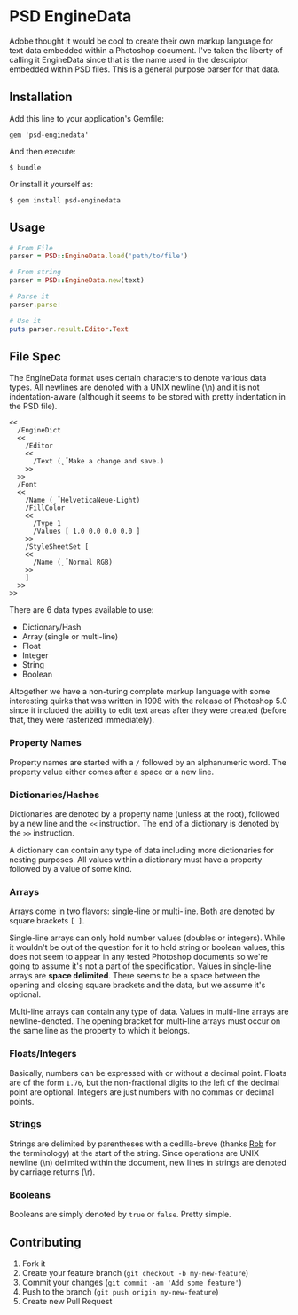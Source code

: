 # PSD EngineData

Adobe thought it would be cool to create their own markup language for text data embedded within a Photoshop document. I've taken the liberty of calling it EngineData since that is the name used in the descriptor embedded within PSD files. This is a general purpose parser for that data.

## Installation

Add this line to your application's Gemfile:

    gem 'psd-enginedata'

And then execute:

    $ bundle

Or install it yourself as:

    $ gem install psd-enginedata

## Usage

``` ruby
# From File
parser = PSD::EngineData.load('path/to/file')

# From string
parser = PSD::EngineData.new(text)

# Parse it
parser.parse!

# Use it
puts parser.result.Editor.Text
```

## File Spec

The EngineData format uses certain characters to denote various data types. All newlines are denoted with a UNIX newline (\n) and it is not indentation-aware (although it seems to be stored with pretty indentation in the PSD file).

```
<<
  /EngineDict
  <<
    /Editor
    <<
      /Text (˛ˇMake a change and save.)
    >>
  >>
  /Font
  <<
    /Name (˛ˇHelveticaNeue-Light)
    /FillColor
    <<
      /Type 1
      /Values [ 1.0 0.0 0.0 0.0 ]
    >>
    /StyleSheetSet [
    <<
      /Name (˛ˇNormal RGB)
    >>
    ]
  >>
>>
```

There are 6 data types available to use:

* Dictionary/Hash
* Array (single or multi-line)
* Float
* Integer
* String
* Boolean

Altogether we have a non-turing complete markup language with some interesting quirks that was written in 1998 with the release of Photoshop 5.0 since it included the ability to edit text areas after they were created (before that, they were rasterized immediately).

### Property Names

Property names are started with a `/` followed by an alphanumeric word. The property value either comes after a space or a new line.

### Dictionaries/Hashes

Dictionaries are denoted by a property name (unless at the root), followed by a new line and the `<<` instruction. The end of a dictionary is denoted by the `>>` instruction.

A dictionary can contain any type of data including more dictionaries for nesting purposes. All values within a dictionary must have a property followed by a value of some kind.

### Arrays

Arrays come in two flavors: single-line or multi-line. Both are denoted by square brackets `[ ]`.

Single-line arrays can only hold number values (doubles or integers). While it wouldn't be out of the question for it to hold string or boolean values, this does not seem to appear in any tested Photoshop documents so we're going to assume it's not a part of the specification. Values in single-line arrays are **space delimited**. There seems to be a space between the opening and closing square brackets and the data, but we assume it's optional.

Multi-line arrays can contain any type of data. Values in multi-line arrays are newline-denoted. The opening bracket for multi-line arrays must occur on the same line as the property to which it belongs.

### Floats/Integers

Basically, numbers can be expressed with or without a decimal point. Floats are of the form `1.76`, but the non-fractional digits to the left of the decimal point are optional. Integers are just numbers with no commas or decimal points.

### Strings

Strings are delimited by parentheses with a cedilla-breve (thanks [Rob](http://github.com/robgrant) for the terminology) at the start of the string. Since operations are UNIX newline (\n) delimited within the document, new lines in strings are denoted by carriage returns (\r).

### Booleans

Booleans are simply denoted by `true` or `false`. Pretty simple.

## Contributing

1. Fork it
2. Create your feature branch (`git checkout -b my-new-feature`)
3. Commit your changes (`git commit -am 'Add some feature'`)
4. Push to the branch (`git push origin my-new-feature`)
5. Create new Pull Request
